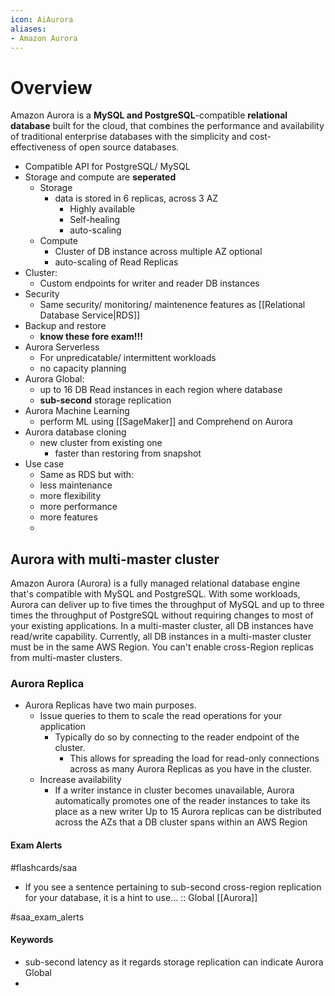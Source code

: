 ```yaml
---
icon: AiAurora
aliases:
- Amazon Aurora
---
```

# Overview
Amazon Aurora is a **MySQL and PostgreSQL**-compatible **relational database** built for the cloud, that combines the performance and availability of traditional enterprise databases with the simplicity and cost-effectiveness of open source databases.

- Compatible API for PostgreSQL/ MySQL
- Storage and compute are **seperated** 
	- Storage
		- data is stored in 6 replicas, across 3 AZ
			- Highly available
			- Self-healing
			- auto-scaling
	- Compute
		- Cluster of DB instance across multiple AZ optional
		- auto-scaling of Read Replicas
- Cluster: 
	- Custom endpoints for writer and reader DB instances
- Security
	- Same security/ monitoring/ maintenence features as [[Relational Database Service|RDS]]
- Backup and restore
	- **know these fore exam!!!**
- Aurora Serverless
	- For unpredicatable/ intermittent workloads
	- no capacity planning
- Aurora Global:
	- up to 16 DB Read instances in each region where database 
	- **sub-second** storage replication
- Aurora Machine Learning
	- perform ML using [[SageMaker]] and Comprehend on Aurora
- Aurora database cloning
	- new cluster from existing one
		- faster than restoring from snapshot
- Use case
	- Same as RDS but with: 
	- less maintenance
	- more flexibility
	- more performance
	- more features
	- 


## Aurora with multi-master cluster

Amazon Aurora (Aurora) is a fully managed relational database engine that's compatible with MySQL and PostgreSQL. With some workloads, Aurora can deliver up to five times the throughput of MySQL and up to three times the throughput of PostgreSQL without requiring changes to most of your existing applications. In a multi-master cluster, all DB instances have read/write capability. Currently, all DB instances in a multi-master cluster must be in the same AWS Region. You can't enable cross-Region replicas from multi-master clusters.

### Aurora Replica
- Aurora Replicas have two main purposes.
	- Issue queries to them to scale the read operations for your application
		- Typically do so by connecting to the reader endpoint of the cluster.
			- This allows for spreading the load for read-only connections across as many Aurora Replicas as you have in the cluster.
	- Increase availability
		- If a writer instance in cluster becomes unavailable, Aurora automatically promotes one of the reader instances to take its place as a new writer
Up to 15 Aurora replicas can be distributed across the AZs that a DB cluster spans within an AWS Region
#### Exam Alerts
#flashcards/saa 
- If you see a sentence pertaining to sub-second cross-region replication for your database, it is a hint to use... :: Global [[Aurora]]
<!--SR:!2024-06-06,2,190-->

#saa_exam_alerts 
#### Keywords
- sub-second latency as it regards storage replication can indicate Aurora Global
- 

